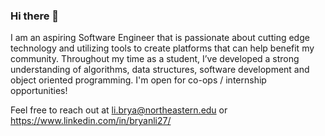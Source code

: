 ### Hi there 👋
I am an aspiring Software Engineer that is passionate about cutting edge technology and utilizing tools to create platforms that can help benefit my community. Throughout my time as a student, I’ve developed a strong understanding of algorithms, data structures, software development and object oriented programming. I'm open for co-ops / internship opportunities!

Feel free to reach out at li.brya@northeastern.edu or https://www.linkedin.com/in/bryanli27/

